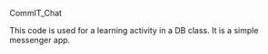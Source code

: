 CommIT_Chat

This code is used for a learning activity in a DB class. It is a simple messenger app.

